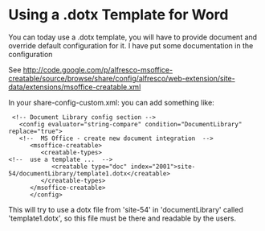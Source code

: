 # Using a .dotx Template for Word #

You can today use a .dotx template, you will have to provide document and override default configuration for it. I have put some documentation in the configuration

See http://code.google.com/p/alfresco-msoffice-creatable/source/browse/share/config/alfresco/web-extension/site-data/extensions/msoffice-creatable.xml

In your share-config-custom.xml: you can add something like:

```
 <!-- Document Library config section -->
   <config evaluator="string-compare" condition="DocumentLibrary" replace="true">   
   <!--  MS Office - create new document integration  -->
      <msoffice-creatable>
         <creatable-types>            
<!--  use a template ...  -->
            <creatable type="doc" index="2001">site-54/documentLibrary/template1.dotx</creatable>
         </creatable-types>
      </msoffice-creatable>
      </config>
```

This will try to use a dotx file from 'site-54' in 'documentLibrary' called 'template1.dotx', so this file must be there and readable by the users.